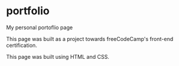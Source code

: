 # portfolio
My personal portoflio page

This page was built as a project towards freeCodeCamp's front-end certification.

This page was built using HTML and CSS.
